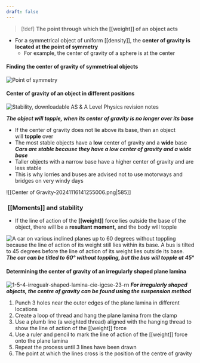```yaml
---
draft: false
---
```

> [!def]
> **The point through which the [[weight]] of an object acts**

- For a symmetrical object of uniform [[density]], the **center of gravity is located at the point of symmetry**
    - For example, the center of gravity of a sphere is at the center

#### Finding the center of gravity of symmetrical objects

![Point of symmetry](media/Point_of_symmetry.png)


#### Center of gravity of an object in different positions

![Stability, downloadable AS & A Level Physics revision notes](media/Stability,_downloadable_AS_&_A_Level_Physics_revision_notes.png)

_**The object will topple, when its center of gravity is no longer over its base**_
- If the center of gravity does not lie above its base, then an object will **topple** over
- The most stable objects have a **low** center of gravity and a **wide** base
_**Cars are stable because they have a low center of gravity and a wide base**_
- Taller objects with a narrow base have a higher center of gravity and are less stable
- This is why lorries and buses are advised not to use motorways and bridges on very windy days

![[Center of Gravity-20241116141255006.png|585]]



###  [[Moments]] and stability
- If the line of action of the **[[weight]]** force lies outside the base of the object, there will be a **resultant moment,** and the body will topple

![A car on various inclined planes up to 60 degrees without toppling because the line of action of its weight still lies within its base. A bus is tilted to 45 degrees before the line of action of its weight lies outside its base.](media/A_car_on_various_inclined_planes_up_to_60_degrees_without_toppling_because_the_line_of_action_of_its.png)
_**The car can be titled to 60° without toppling, but the bus will topple at 45°**_




#### Determining the center of gravity of an irregularly shaped plane lamina

![1-5-4-irregualr-shaped-lamina-cie-igcse-23-rn](media/1-5-4-irregualr-shaped-lamina-cie-igcse-23-rn.png)
_**For irregularly shaped objects, the centre of gravity can be found using the suspension method**_
1. Punch 3 holes near the outer edges of the plane lamina in different locations
2. Create a loop of thread and hang the plane lamina from the clamp
3. Use a plumb line (a weighted thread) aligned with the hanging thread to show the line of action of the [[weight]] force
4. Use a ruler and pencil to mark the line of action of the [[weight]] force onto the plane lamina
5. Repeat the process until 3 lines have been drawn
6. The point at which the lines cross is the position of the centre of gravity